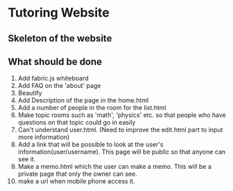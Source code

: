 # Tutoring Website


## Skeleton of the website


## What should be done

1. Add fabric.js whiteboard
2. Add FAQ on the 'about' page
3. Beautify
4. Add Description of the page in the home.html
5. Add a number of people in the room for the list.html
6. Make topic rooms such as 'math', 'physics' etc. so that people who have questions on that topic could go in easily
7. Can't understand user.html. (Need to improve the edit.html part to input more information)
8. Add a link that will be possible to look at the user's information(user/username). This page will be public so that anyone can see it.
9. Make a memo.html which the user can make a memo. This will be a private page that only the owner can see.
10. make a url when mobile phone access it.